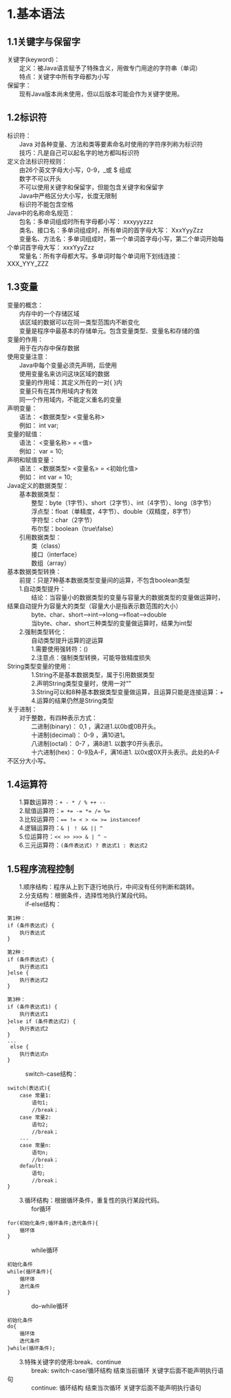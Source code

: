 # **1.基本语法**  
## **1.1关键字与保留字**  
关键字(keyword)：  
&emsp;&emsp;定义：被Java语言赋予了特殊含义，用做专门用途的字符串（单词）  
&emsp;&emsp;特点：关键字中所有字母都为小写  
保留字：  
&emsp;&emsp;现有Java版本尚未使用，但以后版本可能会作为关键字使用。  
## **1.2标识符**  
标识符：  
&emsp;&emsp;Java 对各种变量、方法和类等要素命名时使用的字符序列称为标识符  
&emsp;&emsp;技巧：凡是自己可以起名字的地方都叫标识符  
定义合法标识符规则：  
&emsp;&emsp;由26个英文字母大小写，0-9，_或 $ 组成  
&emsp;&emsp;数字不可以开头  
&emsp;&emsp;不可以使用关键字和保留字，但能包含关键字和保留字  
&emsp;&emsp;Java中严格区分大小写，长度无限制  
&emsp;&emsp;标识符不能包含空格  
Java中的名称命名规范：  
&emsp;&emsp;包名：多单词组成时所有字母都小写： xxxyyyzzz  
&emsp;&emsp;类名、接口名：多单词组成时，所有单词的首字母大写： XxxYyyZzz  
&emsp;&emsp;变量名、方法名：多单词组成时，第一个单词首字母小写，第二个单词开始每个单词首字母大写： xxxYyyZzz  
&emsp;&emsp;常量名：所有字母都大写。多单词时每个单词用下划线连接： XXX_YYY_ZZZ  
## **1.3变量**  
变量的概念：  
&emsp;&emsp;内存中的一个存储区域  
&emsp;&emsp;该区域的数据可以在同一类型范围内不断变化  
&emsp;&emsp;变量是程序中最基本的存储单元。包含变量类型、变量名和存储的值  
变量的作用：  
&emsp;&emsp;用于在内存中保存数据  
使用变量注意：  
&emsp;&emsp;Java中每个变量必须先声明，后使用  
&emsp;&emsp;使用变量名来访问这块区域的数据  
&emsp;&emsp;变量的作用域：其定义所在的一对{ }内  
&emsp;&emsp;变量只有在其作用域内才有效  
&emsp;&emsp;同一个作用域内，不能定义重名的变量  
声明变量：  
&emsp;&emsp;语法： <数据类型> <变量名称>  
&emsp;&emsp;例如： int var;  
变量的赋值：  
&emsp;&emsp;语法： <变量名称> = <值>  
&emsp;&emsp;例如： var = 10;  
声明和赋值变量：  
&emsp;&emsp;语法： <数据类型> <变量名> = <初始化值>  
&emsp;&emsp;例如： int var = 10;  
Java定义的数据类型：  
&emsp;&emsp;基本数据类型：  
&emsp;&emsp;&emsp;&emsp;整型：byte（1字节）、short（2字节）、int（4字节）、long（8字节）  
&emsp;&emsp;&emsp;&emsp;浮点型：float（单精度，4字节）、double（双精度，8字节）  
&emsp;&emsp;&emsp;&emsp;字符型：char（2字节）  
&emsp;&emsp;&emsp;&emsp;布尔型：boolean（true\false）  
&emsp;&emsp;引用数据类型：  
&emsp;&emsp;&emsp;&emsp;类（class）  
&emsp;&emsp;&emsp;&emsp;接口（interface）  
&emsp;&emsp;&emsp;&emsp;数组（array）  
基本数据类型转换：  
&emsp;&emsp;前提：只是7种基本数据类型变量间的运算，不包含boolean类型  
&emsp;&emsp;1.自动类型提升：  
&emsp;&emsp;&emsp;&emsp;结论：当容量小的数据类型的变量与容量大的数据类型的变量做运算时，结果自动提升为容量大的类型（容量大小是指表示数范围的大小）  
&emsp;&emsp;&emsp;&emsp;byte、char、short-->int-->long-->float-->double  
&emsp;&emsp;&emsp;&emsp;当byte、char、short三种类型的变量做运算时，结果为int型  
&emsp;&emsp;2.强制类型转化：  
&emsp;&emsp;&emsp;&emsp;自动类型提升运算的逆运算  
&emsp;&emsp;&emsp;&emsp;1.需要使用强转符：()  
&emsp;&emsp;&emsp;&emsp;2.注意点：强制类型转换，可能导致精度损失  
String类型变量的使用：  
&emsp;&emsp;&emsp;&emsp;1.String不是基本数据类型，属于引用数据类型  
&emsp;&emsp;&emsp;&emsp;2.声明String类型变量时，使用一对“”  
&emsp;&emsp;&emsp;&emsp;3.String可以和8种基本数据类型变量做运算，且运算只能是连接运算：+  
&emsp;&emsp;&emsp;&emsp;4.运算的结果仍然是String类型  
关于进制：  
&emsp;&emsp;对于整数，有四种表示方式：  
&emsp;&emsp;&emsp;&emsp;二进制(binary)： 0,1 ，满2进1.以0b或0B开头。  
&emsp;&emsp;&emsp;&emsp;十进制(decimal)： 0-9 ，满10进1。  
&emsp;&emsp;&emsp;&emsp;八进制(octal)： 0-7 ，满8进1. 以数字0开头表示。  
&emsp;&emsp;&emsp;&emsp;十六进制(hex)： 0-9及A-F，满16进1. 以0x或0X开头表示。此处的A-F不区分大小写。  
## **1.4运算符**  
&emsp;&emsp;1.算数运算符：`+ - * / % ++ --`  
&emsp;&emsp;2.赋值运算符：`= += -= *= /= %=`  
&emsp;&emsp;3.比较运算符：`== != < > <= >= instanceof`  
&emsp;&emsp;4.逻辑运算符：`& | ！ && || ^`  
&emsp;&emsp;5.位运算符：`<< >> >>> & | ^ ~`  
&emsp;&emsp;6.三元运算符：`(条件表达式) ? 表达式1 : 表达式2`  
## **1.5程序流程控制**  
&emsp;&emsp;1.顺序结构：程序从上到下逐行地执行，中间没有任何判断和跳转。  
&emsp;&emsp;2.分支结构：根据条件，选择性地执行某段代码。  
&emsp;&emsp;&emsp;if-else结构：
```
第1种：
if (条件表达式) {
    执行表达式
}
```
```
第2种：
if (条件表达式) {
    执行表达式1
}else {
    执行表达式2
}
```
```
第3种：
if (条件表达式1) {
    执行表达式1
}else if (条件表达式2) {
    执行表达式2
}
...
 else {
    执行表达式n
}
```
&emsp;&emsp;&emsp;switch-case结构：
```
switch(表达式){
    case 常量1:
        语句1;
        //break；
    case 常量2:
        语句2;
        //break；
    ...
    case 常量n:
        语句n;
        //break；
    default:
        语句;
        //break；
}
```
&emsp;&emsp;3.循环结构：根据循环条件，重复性的执行某段代码。  
&emsp;&emsp;&emsp;&emsp;for循环  
```
for(初始化条件;循环条件;迭代条件){
    循环体
}
```
&emsp;&emsp;&emsp;&emsp;while循环  
```
初始化条件
while(循环条件){
    循环体
    迭代条件
}
```
&emsp;&emsp;&emsp;&emsp;do-while循环  
```
初始化条件
do{
    循环体
    迭代条件
}while(循环条件);
```
&emsp;&emsp;3.特殊关键字的使用:break、continue  
&emsp;&emsp;&emsp;&emsp;break:  switch-case/循环结构    结束当前循环  关键字后面不能声明执行语句  
&emsp;&emsp;&emsp;&emsp;continue:   循环结构    结束当次循环  关键字后面不能声明执行语句  

